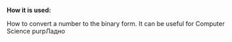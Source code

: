 **How it is used:**

How to convert a number to the binary form. It can be useful for Computer Science purpЛадно
